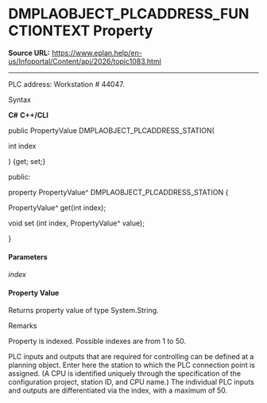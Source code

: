# DMPLAOBJECT_PLCADDRESS_FUNCTIONTEXT Property

**Source URL:** https://www.eplan.help/en-us/Infoportal/Content/api/2026/topic1083.html

---

PLC address: Workstation # 44047.

Syntax

**C#**
**C++/CLI**


public PropertyValue DMPLAOBJECT_PLCADDRESS_STATION( 

   int index

) {get; set;}

public:

property PropertyValue^ DMPLAOBJECT_PLCADDRESS_STATION {

   PropertyValue^ get(int index);

   void set (int index, PropertyValue^ value);

}


#### Parameters

*index*

#### Property Value

Returns property value of type System.String.

Remarks

Property is indexed. Possible indexes are from 1 to 50.

PLC inputs and outputs that are required for controlling can be defined at a planning object. Enter here the station to which the PLC connection point is assigned. (A CPU is identified uniquely through the specification of the configuration project, station ID, and CPU name.) The individual PLC inputs and outputs are differentiated via the index, with a maximum of 50.
